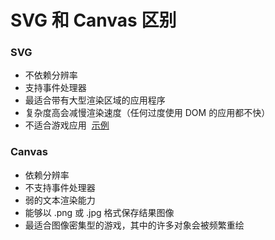 # SVG 和 Canvas 区别

### SVG
+ 不依赖分辨率
+ 支持事件处理器
+ 最适合带有大型渲染区域的应用程序
+ 复杂度高会减慢渲染速度（任何过度使用 DOM 的应用都不快）
+ 不适合游戏应用
  [示例](http://fixate.it/)

### Canvas
+ 依赖分辨率
+ 不支持事件处理器
+ 弱的文本渲染能力
+ 能够以 .png 或 .jpg 格式保存结果图像
+ 最适合图像密集型的游戏，其中的许多对象会被频繁重绘


